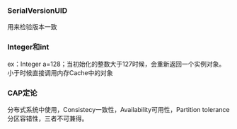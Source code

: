 ### SerialVersionUID
用来检验版本一致
### Integer和int
ex：Integer a=128；当初始化的整数大于127时候，会重新返回一个实例对象。小于时候直接调用内存Cache中的对象
### CAP定论
分布式系统中使用，Consistecy一致性，Availability可用性，Partition    tolerance分区容错性，三者不可兼得。

